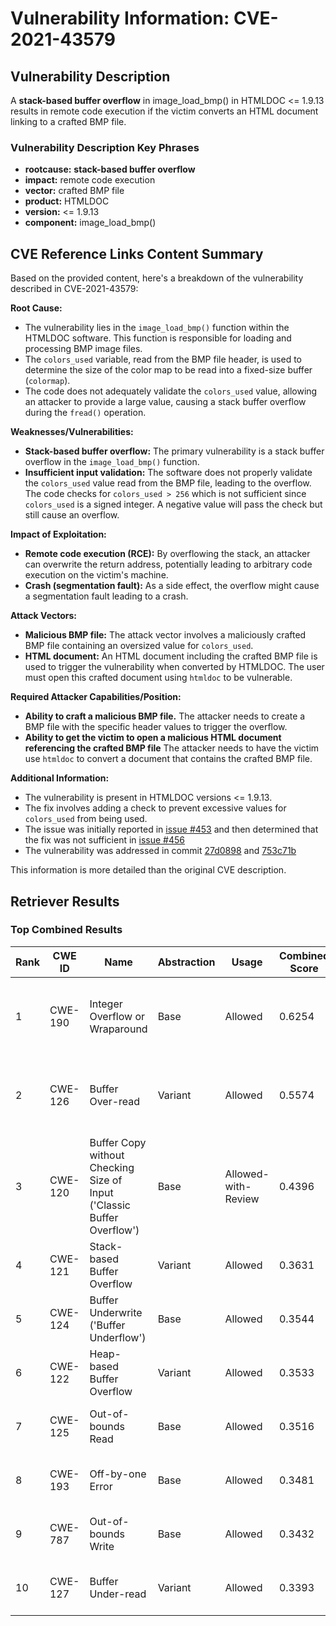 # Vulnerability Information: CVE-2021-43579

## Vulnerability Description
A **stack-based buffer overflow** in image_load_bmp() in HTMLDOC <= 1.9.13 results in remote code execution if the victim converts an HTML document linking to a crafted BMP file.

### Vulnerability Description Key Phrases
- **rootcause:** **stack-based buffer overflow**
- **impact:** remote code execution
- **vector:** crafted BMP file
- **product:** HTMLDOC
- **version:** <= 1.9.13
- **component:** image_load_bmp()

## CVE Reference Links Content Summary
Based on the provided content, here's a breakdown of the vulnerability described in CVE-2021-43579:

**Root Cause:**

*   The vulnerability lies in the `image_load_bmp()` function within the HTMLDOC software. This function is responsible for loading and processing BMP image files.
*   The `colors_used` variable, read from the BMP file header, is used to determine the size of the color map to be read into a fixed-size buffer (`colormap`).
*   The code does not adequately validate the `colors_used` value, allowing an attacker to provide a large value, causing a stack buffer overflow during the `fread()` operation.

**Weaknesses/Vulnerabilities:**

*   **Stack-based buffer overflow:** The primary vulnerability is a stack buffer overflow in the `image_load_bmp()` function.
*   **Insufficient input validation:** The software does not properly validate the `colors_used` value read from the BMP file, leading to the overflow. The code checks for `colors_used > 256` which is not sufficient since `colors_used` is a signed integer. A negative value will pass the check but still cause an overflow.

**Impact of Exploitation:**

*   **Remote code execution (RCE):** By overflowing the stack, an attacker can overwrite the return address, potentially leading to arbitrary code execution on the victim's machine.
*   **Crash (segmentation fault):** As a side effect, the overflow might cause a segmentation fault leading to a crash.

**Attack Vectors:**

*   **Malicious BMP file:** The attack vector involves a maliciously crafted BMP file containing an oversized value for `colors_used`.
*   **HTML document:** An HTML document including the crafted BMP file is used to trigger the vulnerability when converted by HTMLDOC. The user must open this crafted document using `htmldoc` to be vulnerable.

**Required Attacker Capabilities/Position:**

*   **Ability to craft a malicious BMP file.** The attacker needs to create a BMP file with the specific header values to trigger the overflow.
*   **Ability to get the victim to open a malicious HTML document referencing the crafted BMP file** The attacker needs to have the victim use `htmldoc` to convert a document that contains the crafted BMP file.

**Additional Information:**

*   The vulnerability is present in HTMLDOC versions <= 1.9.13.
*   The fix involves adding a check to prevent excessive values for `colors_used` from being used.
*   The issue was initially reported in [issue #453](https://github.com/michaelrsweet/htmldoc/issues/453) and then determined that the fix was not sufficient in [issue #456](https://github.com/michaelrsweet/htmldoc/issues/456)
*   The vulnerability was addressed in commit [27d0898](https://github.com/michaelrsweet/htmldoc/commit/27d08989a5a567155d506ac870ae7d8cc88fa58b) and [753c71b](https://github.com/michaelrsweet/htmldoc/commit/753c71bce6fd916458e31b30eb633a577731d8b8)

This information is more detailed than the original CVE description.

## Retriever Results

### Top Combined Results

| Rank | CWE ID | Name | Abstraction | Usage | Combined Score | Retrievers | Individual Scores |
|------|--------|------|-------------|-------|---------------|------------|-------------------|
| 1 | CWE-190 | Integer Overflow or Wraparound | Base | Allowed | 0.6254 | dense, sparse, graph | dense: 0.528, sparse: 0.171, graph: 0.736 |
| 2 | CWE-126 | Buffer Over-read | Variant | Allowed | 0.5574 | dense, sparse, graph | dense: 0.530, sparse: 0.161, graph: 0.689 |
| 3 | CWE-120 | Buffer Copy without Checking Size of Input ('Classic Buffer Overflow') | Base | Allowed-with-Review | 0.4396 | sparse, graph | sparse: 0.180, graph: 1.000 |
| 4 | CWE-121 | Stack-based Buffer Overflow | Variant | Allowed | 0.3631 | dense, sparse | dense: 0.546, sparse: 0.210 |
| 5 | CWE-124 | Buffer Underwrite ('Buffer Underflow') | Base | Allowed | 0.3544 | dense, sparse | dense: 0.516, sparse: 0.168 |
| 6 | CWE-122 | Heap-based Buffer Overflow | Variant | Allowed | 0.3533 | dense, sparse | dense: 0.554, sparse: 0.184 |
| 7 | CWE-125 | Out-of-bounds Read | Base | Allowed | 0.3516 | dense, sparse | dense: 0.511, sparse: 0.167 |
| 8 | CWE-193 | Off-by-one Error | Base | Allowed | 0.3481 | dense, sparse | dense: 0.500, sparse: 0.171 |
| 9 | CWE-787 | Out-of-bounds Write | Base | Allowed | 0.3432 | dense, sparse | dense: 0.502, sparse: 0.161 |
| 10 | CWE-127 | Buffer Under-read | Variant | Allowed | 0.3393 | dense, sparse | dense: 0.515, sparse: 0.192 |

